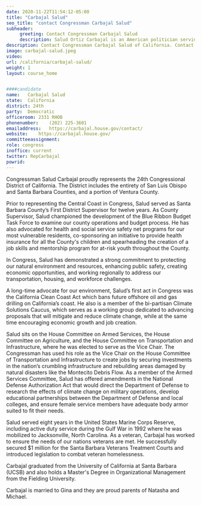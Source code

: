 ```yaml
---
date: 2020-11-22T11:54:12-05:00
title: "Carbajal Salud"
seo_title: "contact Congressman Carbajal Salud"
subheader:
     greeting: Contact Congressman Carbajal Salud 
     description: Salud Ortiz Carbajal is an American politician serving as the U.S. Representative for California's 24th congressional district since 2017. He is a member of the Democratic Party, and his district covers Santa Maria, San Luis Obispo and Santa Barbara.
description: Contact Congressman Carbajal Salud of California. Contact information for Carbajal Salud includes email address, phone number, and mailing address.
image: carbajal-salud.jpeg
video: 
url: /california/carbajal-salud/
weight: 1
layout: course_home


####candidate
name:	Carbajal Salud
state:	California
district: 24th
party:	Democratic
officeroom:	2331 RHOB
phonenumber:	(202) 225-3601
emailaddress:	https://carbajal.house.gov/contact/
website:	https://carbajal.house.gov/
committeeassignment: 
role: congress
inoffice: current
twitter: RepCarbajal
powrid: 
---
```

Congressman Salud Carbajal proudly represents the 24th Congressional District of California. The District includes the entirety of San Luis Obispo and Santa Barbara Counties, and a portion of Ventura County.

Prior to representing the Central Coast in Congress, Salud served as Santa Barbara County’s First District Supervisor for twelve years. As County Supervisor, Salud championed the development of the Blue Ribbon Budget Task Force to examine our county operations and budget process. He has also advocated for health and social service safety net programs for our most vulnerable residents, co-sponsoring an initiative to provide health insurance for all the County's children and spearheading the creation of a job skills and mentorship program for at-risk youth throughout the County.

In Congress, Salud has demonstrated a strong commitment to protecting our natural environment and resources, enhancing public safety, creating economic opportunities, and working regionally to address our transportation, housing, and workforce challenges.

A long-time advocate for our environment, Salud’s first act in Congress was the California Clean Coast Act which bans future offshore oil and gas drilling on California’s coast. He also is a member of the bi-partisan Climate Solutions Caucus, which serves as a working group dedicated to advancing proposals that will mitigate and reduce climate change, while at the same time encouraging economic growth and job creation. 

Salud sits on the House Committee on Armed Services, the House Committee on Agriculture, and the House Committee on Transportation and Infrastructure, where he was elected to serve as the Vice Chair. The Congressman has used his role as the Vice Chair on the House Committee of Transportation and Infrastructure to create jobs by securing investments in the nation’s crumbling infrastructure and rebuilding areas damaged by natural disasters like the Montecito Debris Flow. As a member of the Armed Services Committee, Salud has offered amendments in the National Defense Authorization Act that would direct the Department of Defense to research the effects of climate change on military operations, develop educational partnerships between the Department of Defense and local colleges, and ensure female service members have adequate body armor suited to fit their needs.

Salud served eight years in the United States Marine Corps Reserve, including active duty service during the Gulf War in 1992 where he was mobilized to Jacksonville, North Carolina. As a veteran, Carbajal has worked to ensure the needs of our nations veterans are met. He successfully secured $1 million for the Santa Barbara Veterans Treatment Courts and introduced legislation to combat veteran homelessness.

Carbajal graduated from the University of California at Santa Barbara (UCSB) and also holds a Master's Degree in Organizational Management from the Fielding University.

Carbajal is married to Gina and they are proud parents of Natasha and Michael.
